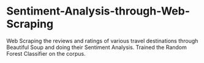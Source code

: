 # Sentiment-Analysis-through-Web-Scraping

Web Scraping the reviews and ratings of various travel destinations through Beautiful Soup and doing their Sentiment Analysis. Trained the Random Forest Classifier on the corpus.

